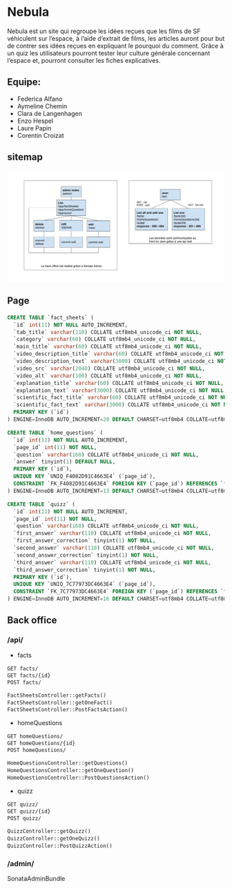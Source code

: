 # Nebula

Nebula est un site qui regroupe les idées reçues que les films de SF véhiculent sur l’espace, à l’aide d’extrait de films, les articles auront pour but de contrer ses idées reçues en expliquant le pourquoi du comment. Grâce à un quiz les utilisateurs pourront tester leur culture générale concernant l’espace et, pourront consulter les fiches explicatives.

## Equipe:

* Federica Alfano
* Aymeline Chemin
* Clara de Langenhagen
* Enzo Hespel
* Laure Papin
* Corentin Croizat

## sitemap

![Sitemap](./assets/img/SITEMAP_readme.jpg "Sitemap")

## Page

```sql
CREATE TABLE `fact_sheets` (
  `id` int(11) NOT NULL AUTO_INCREMENT,
  `tab_title` varchar(110) COLLATE utf8mb4_unicode_ci NOT NULL,
  `category` varchar(60) COLLATE utf8mb4_unicode_ci NOT NULL,
  `main_title` varchar(60) COLLATE utf8mb4_unicode_ci NOT NULL,
  `video_description_title` varchar(60) COLLATE utf8mb4_unicode_ci NOT NULL,
  `video_description_text` varchar(3000) COLLATE utf8mb4_unicode_ci NOT NULL,
  `video_src` varchar(2048) COLLATE utf8mb4_unicode_ci NOT NULL,
  `video_alt` varchar(100) COLLATE utf8mb4_unicode_ci NOT NULL,
  `explanation_title` varchar(60) COLLATE utf8mb4_unicode_ci NOT NULL,
  `explanation_text` varchar(3000) COLLATE utf8mb4_unicode_ci NOT NULL,
  `scientific_fact_title` varchar(60) COLLATE utf8mb4_unicode_ci NOT NULL,
  `scientific_fact_text` varchar(3000) COLLATE utf8mb4_unicode_ci NOT NULL,
  PRIMARY KEY (`id`)
) ENGINE=InnoDB AUTO_INCREMENT=20 DEFAULT CHARSET=utf8mb4 COLLATE=utf8mb4_unicode_ci;
```
```sql
CREATE TABLE `home_questions` (
  `id` int(11) NOT NULL AUTO_INCREMENT,
  `page_id` int(11) NOT NULL,
  `question` varchar(160) COLLATE utf8mb4_unicode_ci NOT NULL,
  `answer` tinyint(1) DEFAULT NULL,
  PRIMARY KEY (`id`),
  UNIQUE KEY `UNIQ_F4082D91C4663E4` (`page_id`),
  CONSTRAINT `FK_F4082D91C4663E4` FOREIGN KEY (`page_id`) REFERENCES `fact_sheets` (`id`)
) ENGINE=InnoDB AUTO_INCREMENT=13 DEFAULT CHARSET=utf8mb4 COLLATE=utf8mb4_unicode_ci;
```
```sql
CREATE TABLE `quizz` (
  `id` int(11) NOT NULL AUTO_INCREMENT,
  `page_id` int(11) NOT NULL,
  `question` varchar(160) COLLATE utf8mb4_unicode_ci NOT NULL,
  `first_answer` varchar(110) COLLATE utf8mb4_unicode_ci NOT NULL,
  `first_answer_correction` tinyint(1) NOT NULL,
  `second_answer` varchar(110) COLLATE utf8mb4_unicode_ci NOT NULL,
  `second_answer_correction` tinyint(1) NOT NULL,
  `third_answer` varchar(110) COLLATE utf8mb4_unicode_ci NOT NULL,
  `third_answer_correction` tinyint(1) NOT NULL,
  PRIMARY KEY (`id`),
  UNIQUE KEY `UNIQ_7C77973DC4663E4` (`page_id`),
  CONSTRAINT `FK_7C77973DC4663E4` FOREIGN KEY (`page_id`) REFERENCES `fact_sheets` (`id`)
) ENGINE=InnoDB AUTO_INCREMENT=16 DEFAULT CHARSET=utf8mb4 COLLATE=utf8mb4_unicode_ci;
```

## Back office

### /api/

* facts
```
GET facts/
GET facts/{id}
POST facts/
```

```php
FactSheetsController::getFacts()
FactSheetsController::getOneFact()
FactSheetsController::PostFactsAction()
```

* homeQuestions
```
GET homeQuestions/
GET homeQuestions/{id}
POST homeQuestions/
```

```php
HomeQuestionsController::getQuestions()
HomeQuestionsController::getOneQuestion()
HomeQuestionsController::PostQuestionsAction()
```

* quizz
```
GET quizz/
GET quizz/{id}
POST quizz/
```

```php
QuizzController::getQuizz()
QuizzController::getOneQuizz()
QuizzController::PostQuizzAction()
```

### /admin/

SonataAdminBundle